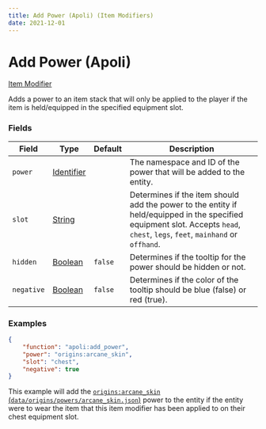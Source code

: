 ```yaml
---
title: Add Power (Apoli) (Item Modifiers)
date: 2021-12-01
---
```


# Add Power (Apoli)

[Item Modifier](../../item_modifiers.md)

Adds a power to an item stack that will only be applied to the player if the item is held/equipped in the specified equipment slot.


### Fields

Field | Type | Default | Description
------|------|---------|------------
`power` | [Identifier](../../types/data_types/identifier.md) | | The namespace and ID of the power that will be added to the entity.
`slot` | [String](../../types/data_types/string.md) | | Determines if the item should add the power to the entity if held/equipped in the specified equipment slot. Accepts `head`, `chest`, `legs`, `feet`, `mainhand` or `offhand`.
`hidden` | [Boolean](../../types/data_types/boolean.md) | `false` | Determines if the tooltip for the power should be hidden or not.
`negative` | [Boolean](../../types/data_types/boolean.md) | `false` | Determines if the color of the tooltip should be blue (false) or red (true).

### Examples

```json
{
    "function": "apoli:add_power",
    "power": "origins:arcane_skin",
    "slot": "chest",
    "negative": true
}
```

This example will add the [`origins:arcane_skin` (`data/origins/powers/arcane_skin.json`)](https://github.com/apace100/origins-fabric/blob/1.17/src/main/resources/data/origins/powers/arcane_skin.json) power to the entity if the entity were to wear the item that this item modifier has been applied to on their chest equipment slot.
